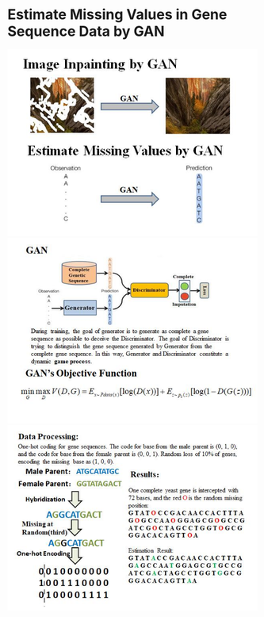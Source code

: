 Estimate Missing Values in Gene Sequence Data by GAN
====================================================
![](https://github.com/JackFrost168/GenImputation/raw/master/imgs/ppt1.jpg)
![](https://github.com/JackFrost168/GenImputation/raw/master/imgs/ppt2.jpg)
![](https://github.com/JackFrost168/GenImputation/raw/master/imgs/ppt3.jpg)
